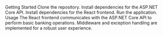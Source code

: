 Getting Started
Clone the repository.
Install dependencies for the ASP.NET Core API.
Install dependencies for the React frontend.
Run the application.
Usage
The React frontend communicates with the ASP.NET Core API to perform basic banking operations.
Middleware and exception handling are implemented for a robust user experience.
